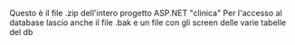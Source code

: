 Questo è il file .zip dell'intero progetto ASP.NET "clinica"
Per l'accesso al database lascio anche il file .bak e un file con gli screen delle varie tabelle del db
